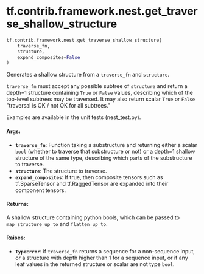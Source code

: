 <div itemscope itemtype="http://developers.google.com/ReferenceObject">
<meta itemprop="name" content="tf.contrib.framework.nest.get_traverse_shallow_structure" />
<meta itemprop="path" content="Stable" />
</div>

# tf.contrib.framework.nest.get_traverse_shallow_structure

``` python
tf.contrib.framework.nest.get_traverse_shallow_structure(
    traverse_fn,
    structure,
    expand_composites=False
)
```

Generates a shallow structure from a `traverse_fn` and `structure`.

`traverse_fn` must accept any possible subtree of `structure` and return
a depth=1 structure containing `True` or `False` values, describing which
of the top-level subtrees may be traversed.  It may also
return scalar `True` or `False` "traversal is OK / not OK for all subtrees."

Examples are available in the unit tests (nest_test.py).

#### Args:

* <b>`traverse_fn`</b>: Function taking a substructure and returning either a scalar
    `bool` (whether to traverse that substructure or not) or a depth=1
    shallow structure of the same type, describing which parts of the
    substructure to traverse.
* <b>`structure`</b>: The structure to traverse.
* <b>`expand_composites`</b>: If true, then composite tensors such as tf.SparseTensor
     and tf.RaggedTensor are expanded into their component tensors.


#### Returns:

A shallow structure containing python bools, which can be passed to
`map_structure_up_to` and `flatten_up_to`.


#### Raises:

* <b>`TypeError`</b>: if `traverse_fn` returns a sequence for a non-sequence input,
    or a structure with depth higher than 1 for a sequence input,
    or if any leaf values in the returned structure or scalar are not type
    `bool`.